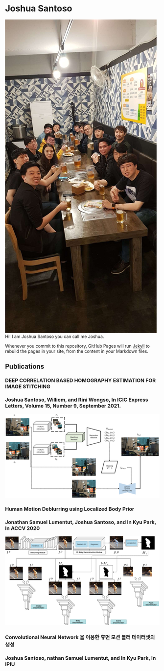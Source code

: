 # Joshua Santoso


<img src="assets/PP.JPEG" alt="hi" class="inline"/>
Hi! I am Joshua Santoso you can call me Joshua.

Whenever you commit to this repository, GitHub Pages will run [Jekyll](https://jekyllrb.com/) to rebuild the pages in your site, from the content in your Markdown files.

## Publications  

### DEEP CORRELATION BASED HOMOGRAPHY ESTIMATION FOR IMAGE STITCHING
### Joshua Santoso, Williem, and Rini Wongso, In ICIC Express Letters, Volume 15, Number 9, September 2021. 
<img src="assets/2021/Journal/ICIC_EXPRESS_2021.png" alt="hi" class="inline"/>

### Human Motion Deblurring using Localized Body Prior
### Jonathan Samuel Lumentut, Joshua Santoso, and In Kyu Park, In ACCV 2020
<img src="assets/2021/Conferences/ACCV_2020.png" alt="hi" class="inline"/>

### Convolutional Neural Network 을 이용한 휴먼 모션 블러 데이터셋의 생성
### Joshua Santoso, nathan Samuel Lumentut, and In Kyu Park, In IPIU 


